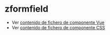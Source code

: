 # zformfield

 - Ver [contenido de fichero de componente Vue](./zformfield.vue)
 - Ver [contenido de fichero de componente CSS](./zformfield.scss)
